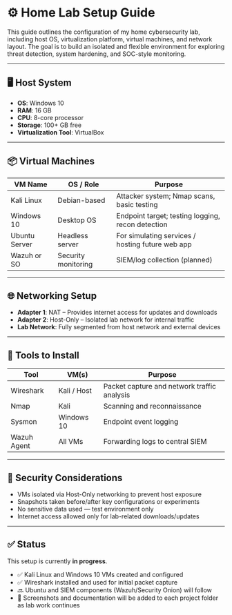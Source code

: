 # ⚙️ Home Lab Setup Guide

This guide outlines the configuration of my home cybersecurity lab, including host OS, virtualization platform, virtual machines, and network layout. The goal is to build an isolated and flexible environment for exploring threat detection, system hardening, and SOC-style monitoring.

---

## 🖥️ Host System

- **OS**: Windows 10  
- **RAM**: 16 GB  
- **CPU**: 8-core processor  
- **Storage**: 100+ GB free  
- **Virtualization Tool**: VirtualBox

---

## 📦 Virtual Machines

| VM Name       | OS / Role         | Purpose                                 |
|---------------|-------------------|-----------------------------------------|
| Kali Linux    | Debian-based      | Attacker system; Nmap scans, basic testing  
| Windows 10    | Desktop OS        | Endpoint target; testing logging, recon detection  
| Ubuntu Server | Headless server   | For simulating services / hosting future web app  
| Wazuh or SO   | Security monitoring | SIEM/log collection (planned)           |

---

## 🌐 Networking Setup

- **Adapter 1**: NAT – Provides internet access for updates and downloads  
- **Adapter 2**: Host-Only – Isolated lab network for internal traffic  
- **Lab Network**: Fully segmented from host network and external devices

---

## 🧰 Tools to Install

| Tool        | VM(s)         | Purpose                                |
|-------------|---------------|----------------------------------------|
| Wireshark   | Kali / Host   | Packet capture and network traffic analysis  
| Nmap        | Kali          | Scanning and reconnaissance  
| Sysmon      | Windows 10    | Endpoint event logging  
| Wazuh Agent | All VMs       | Forwarding logs to central SIEM

---

## 🔐 Security Considerations

- VMs isolated via Host-Only networking to prevent host exposure  
- Snapshots taken before/after key configurations or experiments  
- No sensitive data used — test environment only  
- Internet access allowed only for lab-related downloads/updates

---

## ✅ Status

This setup is currently **in progress**.  
- ✅ Kali Linux and Windows 10 VMs created and configured  
- ✅ Wireshark installed and used for initial packet capture  
- 🔜 Ubuntu and SIEM components (Wazuh/Security Onion) will follow  
- 📸 Screenshots and documentation will be added to each project folder as lab work continues

